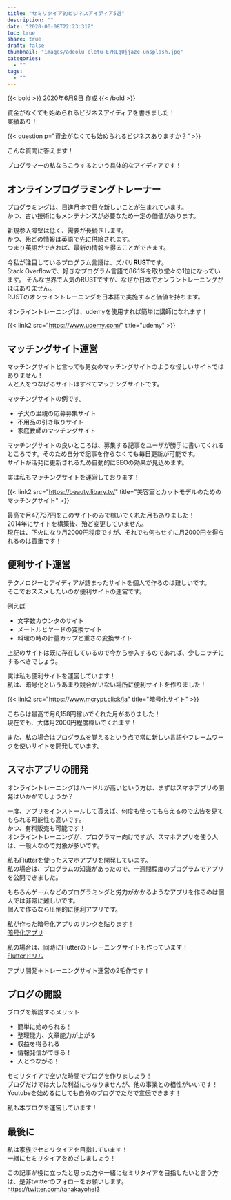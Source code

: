 ```yaml
---
title: "セミリタイア的ビジネスアイディア5選"
description: ""
date: "2020-06-08T22:23:31Z"
toc: true
share: true
draft: false
thumbnail: "images/adeolu-eletu-E7RLgUjjazc-unsplash.jpg"
categories:
  - ""
tags:
  - ""
---
```


{{< bold >}}
2020年6月9日 作成
{{< /bold >}}

資金がなくても始められるビジネスアイディアを書きました！  
実績あり！

<!--more-->

{{< question p="資金がなくても始められるビジネスありますか？" >}}

こんな質問に答えます！

プログラマーの私ならこうするという具体的なアイディアです！

## オンラインプログラミングトレーナー

プログラミングは、日進月歩で日々新しいことが生まれています。  
かつ、古い技術にもメンテナンスが必要なため一定の価値があります。  

新規参入障壁は低く、需要が長続きします。  
かつ、殆どの情報は英語で先に供給されます。  
つまり英語ができれば、最新の情報を得ることができます。 

今私が注目しているプログラム言語は、ズバリ**RUST**です。  
Stack Overflowで、好きなプログラム言語で86.1%を取り堂々の1位になっています。
そんな世界で人気のRUSTですが、なぜか日本でオンラントレーニングがほぼありません。  
RUSTのオンライントレーニングを日本語で実施すると価値を持ちます。  

オンライントレーニングは、udemyを使用すれば簡単に講師になれます！ 

{{< link2 src="https://www.udemy.com/" title="udemy" >}}

## マッチングサイト運営

マッチングサイトと言っても男女のマッチングサイトのような怪しいサイトではありません！  
人と人をつなげるサイトはすべてマッチングサイトです。  

マッチングサイトの例です。
- 子犬の里親の応募募集サイト
- 不用品の引き取りサイト
- 家庭教師のマッチングサイト

マッチングサイトの良いところは、募集する記事をユーザが勝手に書いてくれるところです。そのため自分で記事を作らなくても毎日更新が可能です。    
サイトが活発に更新されるため自動的にSEOの効果が見込めます。  

実は私もマッチングサイトを運営しております！  

{{< link2 src="https://beauty.libary.tv/" title="美容室とカットモデルのためのマッチングサイト" >}}

最高で月47,737円をこのサイトのみで稼いでくれた月もありました！  
2014年にサイトを構築後、殆ど変更していません。  
現在は、下火になり月2000円程度ですが、それでも何もせずに月2000円を得られるのは貴重です！

## 便利サイト運営

テクノロジーとアイディアが詰まったサイトを個人で作るのは難しいです。   
そこでおススメしたいのが便利サイトの運営です。  

例えば
- 文字数カウンタのサイト
- メートルとヤードの変換サイト
- 料理の時の計量カップと重さの変換サイト

上記のサイトは既に存在しているので今から参入するのであれば、少しニッチにするべきでしょう。

実は私も便利サイトを運営しています！  
私は、暗号化というあまり競合がいない場所に便利サイトを作りました！

{{< link2 src="https://www.mcrypt.click/ja" title="暗号化サイト" >}}

こちらは最高で月6,158円稼いでくれた月がありました！  
現在でも、大体月2000円程度稼いでくれます！  

また、私の場合はプログラムを覚えるという点で常に新しい言語やフレームワークを使いサイトを開発しています。  

## スマホアプリの開発

オンライントレーニングはハードルが高いという方は、まずはスマホアプリの開発はいかがでしょうか？  

一度、アプリをインストールして貰えば、何度も使ってもらえるので広告を見てもられる可能性も高いです。  
かつ、有料販売も可能です！  
オンライントレーニングが、プログラマー向けですが、スマホアプリを使う人は、一般人なので対象が多いです。  

私もFlutterを使ったスマホアプリを開発しています。  
私の場合は、プログラムの知識があったので、一週間程度のプログラムでアプリを公開できました。  

もちろんゲームなどのプログラミングと労力がかかるようなアプリを作るのは個人では非常に難しいです。  
個人で作るなら圧倒的に便利アプリです。  

私が作った暗号化アプリのリンクを貼ります！  
[暗号化アプリ](https://play.google.com/store/apps/details?id=tv.libary.code "暗号化アプリ")

私の場合は、同時にFlutterのトレーニングサイトも作っています！   
[Flutterドリル](https://flutter-tutorial.work/ "Flutterドリル")

アプリ開発＋トレーニングサイト運営の2毛作です！

## ブログの開設

ブログを解説するメリット
- 簡単に始められる！
- 整理能力、文章能力が上がる
- 収益を得られる
- 情報発信ができる！
- 人とつながる！

セミリタイアで空いた時間でブログを作りましょう！  
ブログだけでは大した利益にもなりませんが、他の事業との相性がいいです！  
Youtubeを始めるにしても自分のブログでただで宣伝できます！

私も本ブログを運営しています！

## 最後に

私は家族でセミリタイアを目指しています！  
一緒にセミリタイアをめざしましょう！

この記事が役に立ったと思った方や一緒にセミリタイアを目指したいと言う方は、是非twitterのフォローをお願いします。  
https://twitter.com/tanakayohei3





